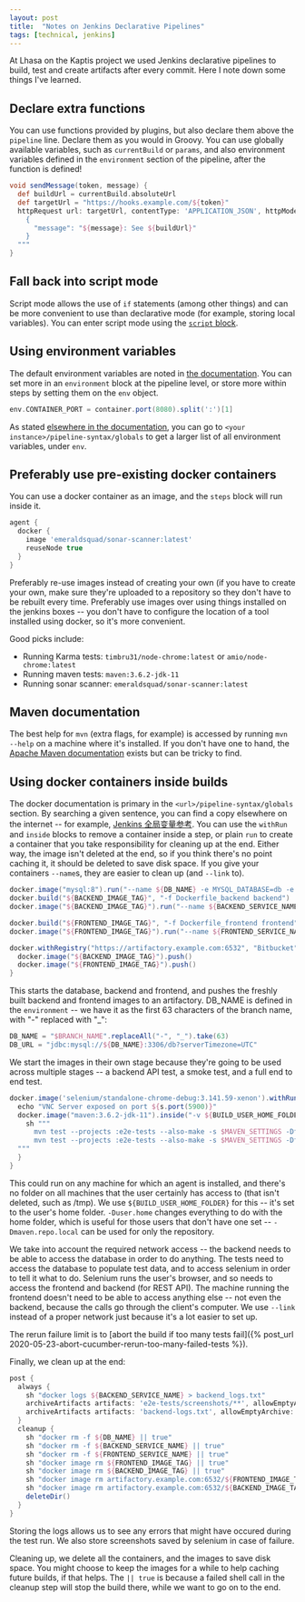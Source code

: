 ```yaml
---
layout: post
title:  "Notes on Jenkins Declarative Pipelines"
tags: [technical, jenkins]
---
```


At Lhasa on the Kaptis project we used Jenkins declarative pipelines to build, test and create artifacts after every commit. Here I note down some things I've learned.

Declare extra functions
-----------------------

You can use functions provided by plugins, but also declare them above the `pipeline` line. Declare them as you would in Groovy. You can use globally available variables, such as `currentBuild` or `params`, and also environment variables defined in the `environment` section of the pipeline, after the function is defined!

```groovy
void sendMessage(token, message) {
  def buildUrl = currentBuild.absoluteUrl
  def targetUrl = "https://hooks.example.com/${token}"
  httpRequest url: targetUrl, contentType: 'APPLICATION_JSON', httpMode: 'POST', responseHandle: 'NONE', timeout: 30, requestBody: """
    {
      "message": "${message}: See ${buildUrl}"
    }
  """
}
```

Fall back into script mode
--------------------------

Script mode allows the use of `if` statements (among other things) and can be more convenient to use than declarative mode (for example, storing local variables). You can enter script mode using the [`script` block](https://www.jenkins.io/doc/book/pipeline/syntax/#script).


Using environment variables
---------------------------

The default environment variables are noted in [the documentation](https://www.jenkins.io/doc/book/pipeline/jenkinsfile/#using-environment-variables). You can set more in an `environment` block at the pipeline level, or store more within steps by setting them on the `env` object.

```groovy
env.CONTAINER_PORT = container.port(8080).split(':')[1]
```

As stated [elsewhere in the documentation](https://www.jenkins.io/doc/book/pipeline/getting-started/#global-variable-reference), you can go to `<your instance>/pipeline-syntax/globals` to get a larger list of all environment variables, under `env`.

Preferably use pre-existing docker containers
---------------------------------------------

You can use a docker container as an image, and the `steps` block will run inside it.

```groovy
agent {
  docker {
    image 'emeraldsquad/sonar-scanner:latest'
    reuseNode true
  }
}
```

Preferably re-use images instead of creating your own (if you have to create your own, make sure they're uploaded to a repository so they don't have to be rebuilt every time. Preferably use images over using things installed on the jenkins boxes -- you don't have to configure the location of a tool installed using docker, so it's more convenient.

Good picks include:
* Running Karma tests: `timbru31/node-chrome:latest` or `amio/node-chrome:latest`
* Running maven tests: `maven:3.6.2-jdk-11`
* Running sonar scanner: `emeraldsquad/sonar-scanner:latest`

Maven documentation
-------------------

The best help for `mvn` (extra flags, for example) is accessed by running `mvn --help` on a machine where it's installed. If you don't have one to hand, the [Apache Maven documentation](https://maven.apache.org/ref/3.6.3/maven-embedder/cli.html) exists but can be tricky to find.

Using docker containers inside builds
-------------------------------------

The docker documentation is primary in the `<url>/pipeline-syntax/globals` section. By searching a given sentence, you can find a copy elsewhere on the internet -- for example, [Jenkins 全局变量参考](http://web.archive.org/web/20200621194014/https://wdd.js.org/jenkins-global-variable-reference.html). You can use the `withRun` and `inside` blocks to remove a container inside a step, or plain `run` to create a container that you take responsibility for cleaning up at the end. Either way, the image isn't deleted at the end, so if you think there's no point caching it, it should be deleted to save disk space. If you give your containers `--name`s, they are easier to clean up (and `--link` to).

```groovy
docker.image("mysql:8").run("--name ${DB_NAME} -e MYSQL_DATABASE=db -e MYSQL_USER=${DB_USER} -e MYSQL_PASSWORD=${DB_PASSWORD}", "--lower-case-tables-names=1")
docker.build("${BACKEND_IMAGE_TAG}", "-f Dockerfile_backend backend")
docker.image("${BACKEND_IMAGE_TAG}").run("--name ${BACKEND_SERVICE_NAME} -P --link ${DB_NAME}", "--spring.datasource.url=\"${DB_URL}\"")

docker.build("${FRONTEND_IMAGE_TAG}", "-f Dockerfile_frontend frontend")
docker.image("${FRONTEND_IMAGE_TAG}").run("--name ${FRONTEND_SERVICE_NAME} -P --env BACKEND_URL=http://${BACKEND_SERVICE_NAME}:8080/"

docker.withRegistry("https://artifactory.example.com:6532", "Bitbucket") {
  docker.image("${BACKEND_IMAGE_TAG}").push()
  docker.image("${FRONTEND_IMAGE_TAG}").push()
}
```

This starts the database, backend and frontend, and pushes the freshly built backend and frontend images to an artifactory. DB\_NAME is defined in the `environment` -- we have it as the first 63 characters of the branch name, with "-" replaced with "_":

```groovy
DB_NAME = "$BRANCH_NAME".replaceAll("-", "_").take(63)
DB_URL = "jdbc:mysql://${DB_NAME}:3306/db?serverTimezone=UTC"
```

We start the images in their own stage because they're going to be used across multiple stages -- a backend API test, a smoke test, and a full end to end test.

```groovy
docker.image('selenium/standalone-chrome-debug:3.141.59-xenon').withRun("-P --shm-size=2g -e SCREEN_WIDTH=1920 -e SCREEN_HEIGHT=1080 -e VNC_NO_PASSWORD=1 -e SE_OPTS='-browserTimeout 60' --link ${FRONTEND_SERVICE_NAME} --link ${BACKEND_SERVICE_NAME}") { s ->
  echo "VNC Server exposed on port ${s.port(5900)}"
  docker.image("maven:3.6.2-jdk-11").inside("-v ${BUILD_USER_HOME_FOLDER}:/var/maven --link ${s.id}:selenium --link ${DB_NAME}") {
    sh """
      mvn test --projects :e2e-tests --also-make -s $MAVEN_SETTINGS -DfrontendUrl=http://${FRONTEND_SERVICE_NAME} -DdbUrl="${DB_URL}" -DseleniumUrl=http://selenium:4444/wd/hub -DfailIfNoTests=false -Duser.home=/var/maven -P allTests -Dtest=AllTestsRunner -Dmaven.test.failure.ignore=true
      mvn test --projects :e2e-tests --also-make -s $MAVEN_SETTINGS -DfrontendUrl=http://${FRONTEND_SERVICE_NAME} -DdbUrl="${DB_URL}" -DseleniumUrl=http://selenium:4444/wd/hub -DfailIfNoTests=false -Duser.home=/var/maven -P rerunFailedTests -Dtest=RerunFailedTests -DrerunFailureLimit=5
  """
  }
}

```

This could run on any machine for which an agent is installed, and there's no folder on all machines that the user certainly has access to (that isn't deleted, such as /tmp). We use `${BUILD_USER_HOME_FOLDER}` for this -- it's set to the user's home folder. `-Duser.home` changes everything to do with the home folder, which is useful for those users that don't have one set -- `-Dmaven.repo.local` can be used for only the repository.

We take into account the required network access -- the backend needs to be able to access the database in order to do anything. The tests need to access the database to populate test data, and to access selenium in order to tell it what to do. Selenium runs the user's browser, and so needs to access the frontend and backend (for REST API). The machine running the frontend doesn't need to be able to access anything else -- not even the backend, because the calls go through the client's computer. We use `--link` instead of a proper network just because it's a lot easier to set up.

The rerun failure limit is to [abort the build if too many tests fail]({% post_url 2020-05-23-abort-cucumber-rerun-too-many-failed-tests %}).

Finally, we clean up at the end:

```groovy
post {
  always {
    sh "docker logs ${BACKEND_SERVICE_NAME} > backend_logs.txt"
    archiveArtifacts artifacts: 'e2e-tests/screenshots/**', allowEmptyArchive: true
    archiveArtifacts artifacts: 'backend-logs.txt', allowEmptyArchive: true
  }
  cleanup {
    sh "docker rm -f ${DB_NAME} || true"
    sh "docker rm -f ${BACKEND_SERVICE_NAME} || true"
    sh "docker rm -f ${FRONTEND_SERVICE_NAME} || true"
    sh "docker image rm ${FRONTEND_IMAGE_TAG} || true"
    sh "docker image rm ${BACKEND_IMAGE_TAG} || true"
    sh "docker image rm artifactory.example.com:6532/${FRONTEND_IMAGE_TAG} || true"
    sh "docker image rm artifactory.example.com:6532/${BACKEND_IMAGE_TAG} || true"
    deleteDir()
  }
}
```

Storing the logs allows us to see any errors that might have occured during the test run. We also store screenshots saved by selenium in case of failure.

Cleaning up, we delete all the containers, and the images to save disk space. You might choose to keep the images for a while to help caching future builds, if that helps. The `|| true` is because a failed shell call in the cleanup step will stop the build there, while we want to go on to the end.
